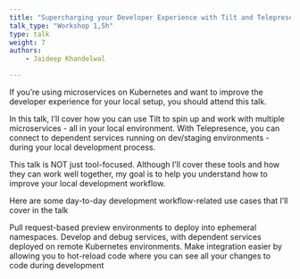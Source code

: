 ```yaml
---
title: "Supercharging your Developer Experience with Tilt and Telepresence"
talk_type: "Workshop 1,5h"
type: talk
weight: 7
authors:
    - Jaideep Khandelwal

---
```

If you’re using microservices on Kubernetes and want to improve the developer experience for your local setup, you should attend this talk.

In this talk, I’ll cover how you can use Tilt to spin up and work with multiple microservices - all in your local environment. With Telepresence, you can connect to dependent services running on dev/staging environments - during your local development process.

This talk is NOT just tool-focused. Although I’ll cover these tools and how they can work well together, my goal is to help you understand how to improve your local development workflow. 

Here are some day-to-day development workflow-related use cases that I’ll cover in the talk

Pull request-based preview environments to deploy into ephemeral namespaces. 
Develop and debug services, with dependent services deployed on remote Kubernetes environments.
Make integration easier by allowing you to hot-reload code where you can see all your changes to code during development

